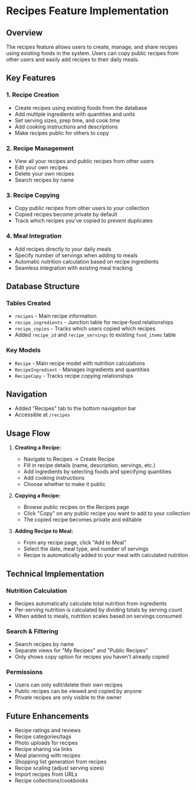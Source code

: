 # Recipes Feature Implementation

## Overview
The recipes feature allows users to create, manage, and share recipes using existing foods in the system. Users can copy public recipes from other users and easily add recipes to their daily meals.

## Key Features

### 1. Recipe Creation
- Create recipes using existing foods from the database
- Add multiple ingredients with quantities and units
- Set serving sizes, prep time, and cook time
- Add cooking instructions and descriptions
- Make recipes public for others to copy

### 2. Recipe Management
- View all your recipes and public recipes from other users
- Edit your own recipes
- Delete your own recipes
- Search recipes by name

### 3. Recipe Copying
- Copy public recipes from other users to your collection
- Copied recipes become private by default
- Track which recipes you've copied to prevent duplicates

### 4. Meal Integration
- Add recipes directly to your daily meals
- Specify number of servings when adding to meals
- Automatic nutrition calculation based on recipe ingredients
- Seamless integration with existing meal tracking

## Database Structure

### Tables Created
- `recipes` - Main recipe information
- `recipe_ingredients` - Junction table for recipe-food relationships
- `recipe_copies` - Tracks which users copied which recipes
- Added `recipe_id` and `recipe_servings` to existing `food_items` table

### Key Models
- `Recipe` - Main recipe model with nutrition calculations
- `RecipeIngredient` - Manages ingredients and quantities
- `RecipeCopy` - Tracks recipe copying relationships

## Navigation
- Added "Recipes" tab to the bottom navigation bar
- Accessible at `/recipes`

## Usage Flow

1. **Creating a Recipe:**
   - Navigate to Recipes → Create Recipe
   - Fill in recipe details (name, description, servings, etc.)
   - Add ingredients by selecting foods and specifying quantities
   - Add cooking instructions
   - Choose whether to make it public

2. **Copying a Recipe:**
   - Browse public recipes on the Recipes page
   - Click "Copy" on any public recipe you want to add to your collection
   - The copied recipe becomes private and editable

3. **Adding Recipe to Meal:**
   - From any recipe page, click "Add to Meal"
   - Select the date, meal type, and number of servings
   - Recipe is automatically added to your meal with calculated nutrition

## Technical Implementation

### Nutrition Calculation
- Recipes automatically calculate total nutrition from ingredients
- Per-serving nutrition is calculated by dividing totals by serving count
- When added to meals, nutrition scales based on servings consumed

### Search & Filtering
- Search recipes by name
- Separate views for "My Recipes" and "Public Recipes"
- Only shows copy option for recipes you haven't already copied

### Permissions
- Users can only edit/delete their own recipes
- Public recipes can be viewed and copied by anyone
- Private recipes are only visible to the owner

## Future Enhancements
- Recipe ratings and reviews
- Recipe categories/tags
- Photo uploads for recipes
- Recipe sharing via links
- Meal planning with recipes
- Shopping list generation from recipes
- Recipe scaling (adjust serving sizes)
- Import recipes from URLs
- Recipe collections/cookbooks